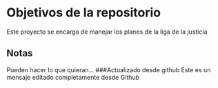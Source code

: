 # Objetivos de la repositorio

Este proyecto se encarga de manejar los planes de la liga de la justicia


## Notas
Pueden hacer lo que quieran...
###Actualizado desde github
Este es un mensaje editado completamente desde Github
